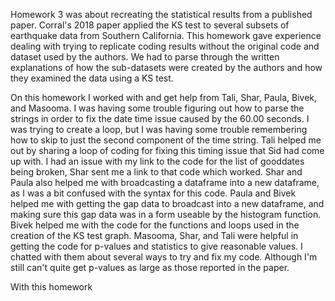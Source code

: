 Homework 3 was about recreating the statistical results from a published paper. Corral's 2018 paper applied the KS test to several subsets of earthquake data from Southern California. This homework gave experience dealing with trying to replicate coding results without the original code and dataset used by the authors. We had to parse through the written explanations of how the sub-datasets were created by the authors and how they examined the data using a KS test.

On this homework I worked with and get help from Tali, Shar, Paula, Bivek, and Masooma. I was having some trouble figuring out how to parse the strings in order to fix the date time issue caused by the 60.00 seconds. I was trying to create a loop, but I was having some trouble remembering how to skip to just the second component of the time string. Tali helped me out by sharing a loop of coding for fixing this timing issue that Sid had come up with. I had an issue with my link to the code for the list of gooddates being broken, Shar sent me a link to that code which worked. Shar and Paula also helped me with broadcasting a dataframe into a new dataframe, as I was a bit confused with the syntax for this code. Paula and Bivek helped me with getting the gap data to broadcast into a new dataframe, and making sure this gap data was in a form useable by the histogram function. Bivek helped me with the code for the functions and loops used in the creation of the KS test graph. Masooma, Shar, and Tali were helpful in getting the code for p-values and statistics  to give reasonable values. I chatted with them about several ways to try and fix my code. Although I'm still can't quite get p-values as large as those reported in the paper.

With this homework
